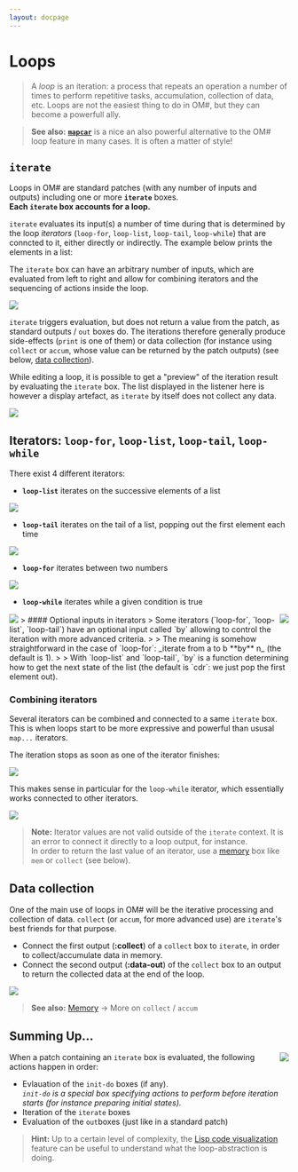 ```yaml
---
layout: docpage
---
```


# Loops

> A _loop_ is an iteration: a process that repeats an operation a number of times to perform repetitive tasks, accumulation, collection of data, etc.
> Loops are not the easiest thing to do in OM#, but they can become a powerfull ally.    

> **See also:** [**`mapcar`**](lambda#iterations) is a nice an also powerful alternative to the OM# loop feature in many cases. It is often a matter of style! 


## `iterate`

Loops in OM# are standard patches (with any number of inputs and outputs) including one or more **`iterate`** boxes.    
**Each `iterate` box accounts for a loop.**

`iterate` evaluates its input(s) a number of time during that is determined by the loop _iterators_ (`loop-for`, `loop-list`, `loop-tail`, `loop-while`) that are conncted to it, either directly or indirectly. The example below prints the elements in a list:

The `iterate` box can have an arbitrary number of inputs, which are evaluated from left to right and allow for combining iterators and the sequencing of actions inside the loop.

<img src="loop_img/loop-list-patch.png">

`iterate` triggers evaluation, but does not return a value from the patch, as standard outputs / `out` boxes do.
The iterations therefore generally produce side-effects (`print` is one of them) or data collection (for instance using `collect` or `accum`, whose value can be returned by the patch outputs) (see below, [data collection](#data-collection)).    

While editing a loop, it is possible to get a "preview" of the iteration result by evaluating the `iterate` box.
The list displayed in the listener here is however a display artefact, as `iterate` by itself does not collect any data.

<img src="loop_img/loop-list-simple.png">


## Iterators: `loop-for`, `loop-list`, `loop-tail`, `loop-while`

There exist 4 different iterators:

- **`loop-list`** iterates on the successive elements of a list

<img src="loop_img/loop-list.png">

- **`loop-tail`** iterates on the tail of a list, popping out the first element each time

<img src="loop_img/loop-tail.png">

- **`loop-for`** iterates between two numbers

<img src="loop_img/loop-for.png">

- **`loop-while`** iterates while a given condition is true

<img src="loop_img/loop-while.png">


<img src="loop_img/loop-by.png" align="right">    
> #### Optional inputs in iterators    
> Some iterators (`loop-for`, `loop-list`, `loop-tail`) have an optional input called `by` allowing to control the iteration with more advanced criteria. 
> 
> The meaning is somehow straightforward in the case of `loop-for`: _iterate from a to b **by** n_ (the default is 1).     
> 
> With `loop-list` and `loop-tail`, `by` is a function determining how to get the next state of the list (the default is `cdr`: we just pop the first element out).


### Combining iterators


Several iterators can be combined and connected to a same `iterate` box. 
This is when loops start to be more expressive and powerful than ususal `map...` iterators.    

The iteration stops as soon as one of the iterator finishes:

<img src="loop_img/loop-combined-it.png">

This makes sense in particular for the `loop-while` iterator, which essentially works connected to other iterators.

<img src="loop_img/loop-combined-while.png">

> **Note:** Iterator values are not valid outside of the `iterate` context. It is an error to connect it directly to a loop output, for instance.     
In order to return the last value of an iterator, use a [memory](memory) box like `mem` or `collect` (see below).

## Data collection

One of the main use of loops in OM# will be the iterative processing and collection of data. 
`collect` (or `accum`, for more advanced use) are `iterate`'s best friends for that purpose.

- Connect the first output (**:collect**) of a `collect` box to `iterate`, in order to collect/accumulate data in memory.
- Connect the second output (**:data-out**) of the `collect` box to an output to return the collected data at the end of the loop.

<img src="loop_img/loop-collect.png">

> **See also:** [Memory](memory) &rarr; More on `collect` / `accum`




## Summing Up...

<img src="loop_img/loop-lispcode.png" align="right">

When a patch containing an `iterate` box is evaluated, the following actions happen in order:

- Evlauation of the  `init-do` boxes (if any).     
_`init-do` is a special box specifying actions to perform before iteration starts (for instance preparing initial states)._
- Iteration of the `iterate` boxes
- Evaluation of the `out`boxes (just like in a standard patch)


> **Hint:** Up to a certain level of complexity, the [Lisp code visualization](lisp#getting-the-equivalent-lisp-code-of-a-patch) feature can be useful to understand what the loop-abstraction is doing.















